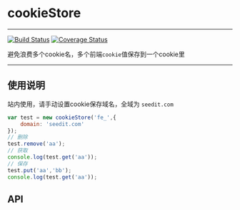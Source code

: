 # cookieStore

---

[![Build Status](https://travis-ci.org/MoeKit/cookieStorage.svg?branch=moe)](https://travis-ci.org/MoeKit/cookieStorage)
[![Coverage Status](https://coveralls.io/repos/MoeKit/cookieStorage/badge.png?branch=moe)](https://coveralls.io/r/MoeKit/cookieStorage?branch=moe)

避免浪费多个cookie名，多个前端`cookie`值保存到一个cookie里

---

## 使用说明

站内使用，请手动设置cookie保存域名，全域为 `seedit.com`

````javascript
var test = new cookieStore('fe_',{
    domain: 'seedit.com'
});
// 删除
test.remove('aa');
// 获取
console.log(test.get('aa'));
// 保存
test.put('aa','bb');
console.log(test.get('aa'));
````

## API
